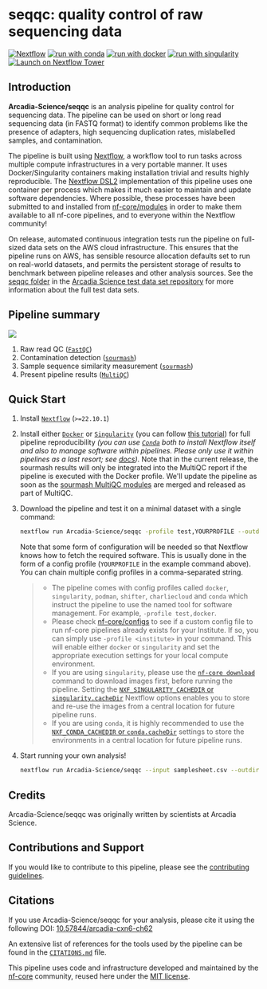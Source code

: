 # seqqc: quality control of raw sequencing data

[![Nextflow](https://img.shields.io/badge/nextflow%20DSL2-%E2%89%A521.10.3-23aa62.svg)](https://www.nextflow.io/)
[![run with conda](http://img.shields.io/badge/run%20with-conda-3EB049?labelColor=000000&logo=anaconda)](https://docs.conda.io/en/latest/)
[![run with docker](https://img.shields.io/badge/run%20with-docker-0db7ed?labelColor=000000&logo=docker)](https://www.docker.com/)
[![run with singularity](https://img.shields.io/badge/run%20with-singularity-1d355c.svg?labelColor=000000)](https://sylabs.io/docs/)
[![Launch on Nextflow Tower](https://img.shields.io/badge/Launch%20%F0%9F%9A%80-Nextflow%20Tower-%234256e7)](https://tower.nf/launch?pipeline=https://github.com/Arcadia-Science/seqqc)

## Introduction

**Arcadia-Science/seqqc** is an analysis pipeline for quality control for sequencing data.
The pipeline can be used on short or long read sequencing data (in FASTQ format) to identify common problems like the presence of adapters, high sequencing duplication rates, mislabelled samples, and contamination.

The pipeline is built using [Nextflow](https://www.nextflow.io), a workflow tool to run tasks across multiple compute infrastructures in a very portable manner. It uses Docker/Singularity containers making installation trivial and results highly reproducible. The [Nextflow DSL2](https://www.nextflow.io/docs/latest/dsl2.html) implementation of this pipeline uses one container per process which makes it much easier to maintain and update software dependencies. Where possible, these processes have been submitted to and installed from [nf-core/modules](https://github.com/nf-core/modules) in order to make them available to all nf-core pipelines, and to everyone within the Nextflow community!

On release, automated continuous integration tests run the pipeline on full-sized data sets on the AWS cloud infrastructure. This ensures that the pipeline runs on AWS, has sensible resource allocation defaults set to run on real-world datasets, and permits the persistent storage of results to benchmark between pipeline releases and other analysis sources. See the [seqqc folder](https://github.com/Arcadia-Science/test-datasets/blob/main/seqqc/README.md) in the [Arcadia Science test data set repository](https://github.com/Arcadia-Science/test-datasets) for more information about the full test data sets.

## Pipeline summary

![](https://i.imgur.com/ydFlJfa.jpg)

1. Raw read QC ([`FastQC`](https://www.bioinformatics.babraham.ac.uk/projects/fastqc/))
2. Contamination detection ([`sourmash`](https://sourmash.readthedocs.io))
3. Sample sequence similarity measurement ([`sourmash`](https://sourmash.readthedocs.io))
4. Present pipeline results ([`MultiQC`](http://multiqc.info/))

## Quick Start

1. Install [`Nextflow`](https://www.nextflow.io/docs/latest/getstarted.html#installation) (`>=22.10.1`)

2. Install either [`Docker`](https://docs.docker.com/engine/installation/) or [`Singularity`](https://www.sylabs.io/guides/3.0/user-guide/) (you can follow [this tutorial](https://singularity-tutorial.github.io/01-installation/)) for full pipeline reproducibility _(you can use [`Conda`](https://conda.io/miniconda.html) both to install Nextflow itself and also to manage software within pipelines. Please only use it within pipelines as a last resort; see [docs](https://nf-co.re/usage/configuration#basic-configuration-profiles))_. Note that in the current release, the sourmash results will only be integrated into the MultiQC report if the pipeline is executed with the Docker profile. We'll update the pipeline as soon as the [sourmash MultiQC modules](https://github.com/ewels/MultiQC/pull/1816) are merged and released as part of MultiQC.

3. Download the pipeline and test it on a minimal dataset with a single command:

   ```bash
   nextflow run Arcadia-Science/seqqc -profile test,YOURPROFILE --outdir <OUTDIR>
   ```

   Note that some form of configuration will be needed so that Nextflow knows how to fetch the required software. This is usually done in the form of a config profile (`YOURPROFILE` in the example command above). You can chain multiple config profiles in a comma-separated string.

   > - The pipeline comes with config profiles called `docker`, `singularity`, `podman`, `shifter`, `charliecloud` and `conda` which instruct the pipeline to use the named tool for software management. For example, `-profile test,docker`.
   > - Please check [nf-core/configs](https://github.com/nf-core/configs#documentation) to see if a custom config file to run nf-core pipelines already exists for your Institute. If so, you can simply use `-profile <institute>` in your command. This will enable either `docker` or `singularity` and set the appropriate execution settings for your local compute environment.
   > - If you are using `singularity`, please use the [`nf-core download`](https://nf-co.re/tools/#downloading-pipelines-for-offline-use) command to download images first, before running the pipeline. Setting the [`NXF_SINGULARITY_CACHEDIR` or `singularity.cacheDir`](https://www.nextflow.io/docs/latest/singularity.html?#singularity-docker-hub) Nextflow options enables you to store and re-use the images from a central location for future pipeline runs.
   > - If you are using `conda`, it is highly recommended to use the [`NXF_CONDA_CACHEDIR` or `conda.cacheDir`](https://www.nextflow.io/docs/latest/conda.html) settings to store the environments in a central location for future pipeline runs.

4. Start running your own analysis!

   ```bash
   nextflow run Arcadia-Science/seqqc --input samplesheet.csv --outdir <OUTDIR> -profile <docker/singularity/podman/shifter/charliecloud/conda/institute>
   ```

## Credits

Arcadia-Science/seqqc was originally written by scientists at Arcadia Science.

## Contributions and Support

If you would like to contribute to this pipeline, please see the [contributing guidelines](.github/CONTRIBUTING.md).

## Citations

If you use Arcadia-Science/seqqc for your analysis, please cite it using the following DOI: [10.57844/arcadia-cxn6-ch62](https://doi.org/10.57844/arcadia-cxn6-ch62)

An extensive list of references for the tools used by the pipeline can be found in the [`CITATIONS.md`](CITATIONS.md) file.

This pipeline uses code and infrastructure developed and maintained by the [nf-core](https://nf-co.re) community, reused here under the [MIT license](https://github.com/nf-core/tools/blob/master/LICENSE).
